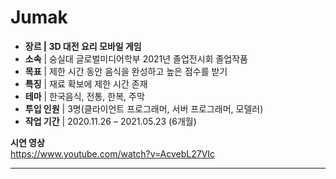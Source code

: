 # Jumak
- **장르  |  3D 대전 요리 모바일 게임**
- **소속**  |  숭실대 글로벌미디어학부 2021년 졸업전시회 졸업작품
- **목표**  |  제한 시간 동안 음식을 완성하고 높은 점수를 받기
- **특징**  |  재료 확보에 제한 시간 존재
- **테마**  |  한국음식, 전통, 한복, 주막
- **투입 인원**  |  3명(클라이언트 프로그래머, 서버 프로그래머, 모델러)
- **작업 기간**  |  2020.11.26 – 2021.05.23 (6개월)

**시연 영상**  
https://www.youtube.com/watch?v=AcvebL27VIc

----
